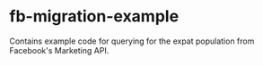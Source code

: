# fb-migration-example

Contains example code for querying for the expat population from Facebook's Marketing API.
